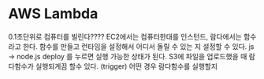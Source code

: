 # AWS Lambda

0.1초단위로 컴퓨터를 빌린다????
EC2에서는 컴퓨터한대를 인스턴드, 람다에서는 함수라고 한다.
함수를 만들고 런타임을 설정해서 어디서 돌릴 수 있는 지 설정할 수 있다.
js -> node.js
deploy 를 누르면 실행 가능한 상태가 된다.
S3에 파일을 업로드했을 때 람다함수가 실행되게끔 할수 있다. (trigger) 어떤 경우 람다함수를 실행할지
